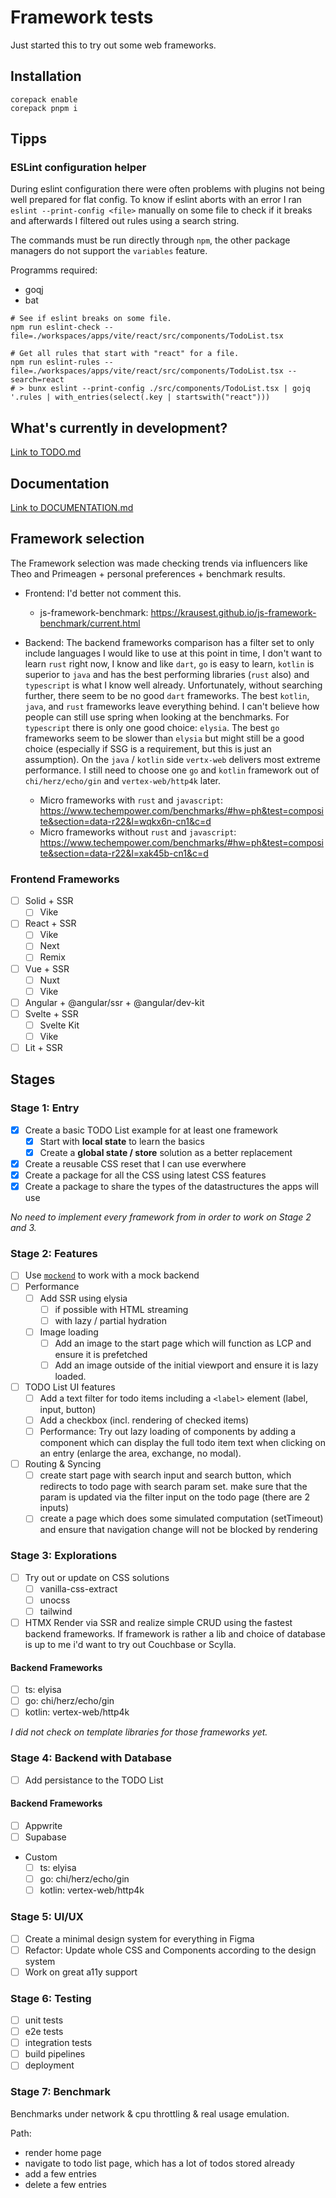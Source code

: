 # Framework tests

Just started this to try out some web frameworks.

## Installation

```shell
corepack enable
corepack pnpm i
```

## Tipps

### ESLint configuration helper

During eslint configuration there were often problems with plugins not being well prepared for flat config. To know if eslint aborts with an error I ran `eslint --print-config <file>` manually on some file to check if it breaks and afterwards I filtered out rules using a search string.

The commands must be run directly through `npm`, the other package managers do not support the `variables` feature.

Programms required:

- goqj
- bat

```shell
# See if eslint breaks on some file.
npm run eslint-check --file=./workspaces/apps/vite/react/src/components/TodoList.tsx

# Get all rules that start with "react" for a file.
npm run eslint-rules --file=./workspaces/apps/vite/react/src/components/TodoList.tsx --search=react
# > bunx eslint --print-config ./src/components/TodoList.tsx | gojq '.rules | with_entries(select(.key | startswith("react")))
```

## What's currently in development?

[Link to TODO.md](./TODO.md)

## Documentation

[Link to DOCUMENTATION.md](./DOCUMENTATION.md)

## Framework selection

The Framework selection was made checking trends via influencers like Theo and Primeagen + personal preferences + benchmark results.

- Frontend:
  I'd better not comment this.

  - js-framework-benchmark: https://krausest.github.io/js-framework-benchmark/current.html

- Backend:
  The backend frameworks comparison has a filter set to only include languages I would like to use at this point in time, I don't want to learn `rust` right now, I know and like `dart`, `go` is easy to learn, `kotlin` is superior to `java` and has the best performing libraries (`rust` also) and `typescript` is what I know well already. Unfortunately, without searching further, there seem to be no good `dart` frameworks. The best `kotlin`, `java`, and `rust` frameworks leave everything behind. I can't believe how people can still use spring when looking at the benchmarks. For `typescript` there is only one good choice: `elysia`. The best `go` frameworks seem to be slower than `elysia` but might still be a good choice (especially if SSG is a requirement, but this is just an assumption). On the `java` / `kotlin` side `vertx-web` delivers most extreme performance. I still need to choose one `go` and `kotlin` framework out of `chi/herz/echo/gin` and `vertex-web/http4k` later.

  - Micro frameworks with `rust` and `javascript`: https://www.techempower.com/benchmarks/#hw=ph&test=composite&section=data-r22&l=wqkx6n-cn1&c=d
  - Micro frameworks without `rust` and `javascript`: https://www.techempower.com/benchmarks/#hw=ph&test=composite&section=data-r22&l=xak45b-cn1&c=d

### Frontend Frameworks

- [ ] Solid + SSR
  - [ ] Vike
- [ ] React + SSR
  - [ ] Vike
  - [ ] Next
  - [ ] Remix
- [ ] Vue + SSR
  - [ ] Nuxt
  - [ ] Vike
- [ ] Angular + @angular/ssr + @angular/dev-kit
- [ ] Svelte + SSR
  - [ ] Svelte Kit
  - [ ] Vike
- [ ] Lit + SSR

## Stages

### Stage 1: Entry

- [x] Create a basic TODO List example for at least one framework
  - [x] Start with **local state** to learn the basics
  - [x] Create a **global state / store** solution as a better replacement
- [x] Create a reusable CSS reset that I can use everwhere
- [x] Create a package for all the CSS using latest CSS features
- [x] Create a package to share the types of the datastructures the apps will use

_No need to implement every framework from in order to work on Stage 2 and 3._

### Stage 2: Features

- [ ] Use [`mockend`](https://mockend.com/) to work with a mock backend
- [ ] Performance
  - [ ] Add SSR using elysia
    - [ ] if possible with HTML streaming
    - [ ] with lazy / partial hydration
  - [ ] Image loading
    - [ ] Add an image to the start page which will function as LCP and ensure it is prefetched
    - [ ] Add an image outside of the initial viewport and ensure it is lazy loaded.
- [ ] TODO List UI features
  - [ ] Add a text filter for todo items including a `<label>` element (label, input, button)
  - [ ] Add a checkbox (incl. rendering of checked items)
  - [ ] Performance: Try out lazy loading of components by adding a component which can display the full todo item text when clicking on an entry (enlarge the area, exchange, no modal).
- [ ] Routing & Syncing
  - [ ] create start page with search input and search button, which redirects to todo page with search param set. make sure that the param is updated via the filter input on the todo page (there are 2 inputs)
  - [ ] create a page which does some simulated computation (setTimeout) and ensure that navigation change will not be blocked by rendering

### Stage 3: Explorations

- [ ] Try out or update on CSS solutions
  - [ ] vanilla-css-extract
  - [ ] unocss
  - [ ] tailwind
- [ ] HTMX
      Render via SSR and realize simple CRUD using the fastest backend frameworks.
      If framework is rather a lib and choice of database is up to me i'd want to try out Couchbase or Scylla.

#### Backend Frameworks

- [ ] ts: elyisa
- [ ] go: chi/herz/echo/gin
- [ ] kotlin: vertex-web/http4k

_I did not check on template libraries for those frameworks yet._

### Stage 4: Backend with Database

- [ ] Add persistance to the TODO List

#### Backend Frameworks

- [ ] Appwrite
- [ ] Supabase
- Custom
  - [ ] ts: elyisa
  - [ ] go: chi/herz/echo/gin
  - [ ] kotlin: vertex-web/http4k

### Stage 5: UI/UX

- [ ] Create a minimal design system for everything in Figma
- [ ] Refactor: Update whole CSS and Components according to the design system
- [ ] Work on great a11y support

### Stage 6: Testing

- [ ] unit tests
- [ ] e2e tests
- [ ] integration tests
- [ ] build pipelines
- [ ] deployment

### Stage 7: Benchmark

Benchmarks under network & cpu throttling & real usage emulation.

Path:

- render home page
- navigate to todo list page, which has a lot of todos stored already
- add a few entries
- delete a few entries

